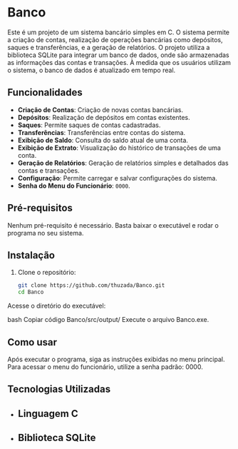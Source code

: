 # Banco

Este é um projeto de um sistema bancário simples em C. O sistema permite a criação de contas, realização de operações bancárias como depósitos, saques e transferências, e a geração de relatórios. O projeto utiliza a biblioteca SQLite para integrar um banco de dados, onde são armazenadas as informações das contas e transações. À medida que os usuários utilizam o sistema, o banco de dados é atualizado em tempo real.

## Funcionalidades

- **Criação de Contas**: Criação de novas contas bancárias.
- **Depósitos**: Realização de depósitos em contas existentes.
- **Saques**: Permite saques de contas cadastradas.
- **Transferências**: Transferências entre contas do sistema.
- **Exibição de Saldo**: Consulta do saldo atual de uma conta.
- **Exibição de Extrato**: Visualização do histórico de transações de uma conta.
- **Geração de Relatórios**: Geração de relatórios simples e detalhados das contas e transações.
- **Configuração**: Permite carregar e salvar configurações do sistema.
- **Senha do Menu do Funcionário**: `0000`.

## Pré-requisitos

Nenhum pré-requisito é necessário. Basta baixar o executável e rodar o programa no seu sistema.

## Instalação

1. Clone o repositório:
   ```sh
   git clone https://github.com/thuzada/Banco.git
   cd Banco
Acesse o diretório do executável:

bash
Copiar código
Banco/src/output/
Execute o arquivo Banco.exe.

## Como usar
Após executar o programa, siga as instruções exibidas no menu principal.
Para acessar o menu do funcionário, utilize a senha padrão: 0000.

## Tecnologias Utilizadas
- ## Linguagem C
- ## Biblioteca SQLite
